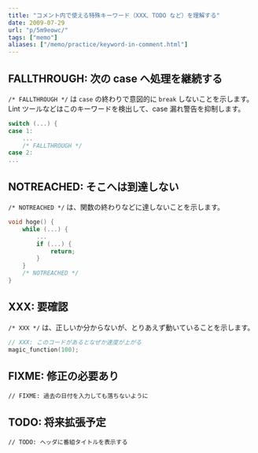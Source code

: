 ```yaml
---
title: "コメント内で使える特殊キーワード（XXX、TODO など）を理解する"
date: 2009-07-29
url: "p/5m9eowc/"
tags: ["memo"]
aliases: ["/memo/practice/keyword-in-comment.html"]
---
```




FALLTHROUGH: 次の case へ処理を継続する
----

`/* FALLTHROUGH */` は `case` の終わりで意図的に `break` しないことを示します。
Lint ツールなどはこのキーワードを検出して、case 漏れ警告を抑制します。

```cpp
switch (...) {
case 1:
    ...
    /* FALLTHROUGH */
case 2:
...
```


NOTREACHED: そこへは到達しない
----

`/* NOTREACHED */` は、関数の終わりなどに達しないことを示します。

```cpp
void hoge() {
    while (...) {
        ...
        if (...) {
            return;
        }
    }
    /* NOTREACHED */
}
```


XXX: 要確認
----

`/* XXX */` は、正しいか分からないが、とりあえず動いていることを示します。

```cpp
// XXX: このコードがあるとなぜか速度が上がる
magic_function(100);
```


FIXME: 修正の必要あり
----

```
// FIXME: 過去の日付を入力しても落ちないように
```


TODO: 将来拡張予定
----

```
// TODO: ヘッダに番組タイトルを表示する
```

